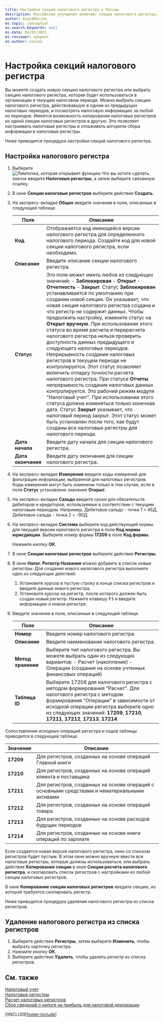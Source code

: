 ```yaml
---
title: Настройка секций налогового регистра в России
description: Российские улучшения включают секции налогового регистра.
author: DianaMalina
ms.topic: conceptual
ms.search.keywords: null
ms.date: 04/01/2021
ms.reviewer: edupont
ms.author: soalex
---
```


# Настройка секций налогового регистра

Вы можете создать новую секцию налогового регистра или выбрать секцию налогового регистра, которая будет использоваться в организации в текущем налоговом периоде. Можно выбрать секцию налогового регистра, действовавшую в одном из предыдущих налоговых периодов, и посмотреть налоговую информацию за любой из периодов. Имеется возможность копирования налоговых регистров из одной секции налоговых регистров в другую. Это позволяет настраивать налоговые регистры и отлаживать алгоритм сбора информации в налоговые регистры.

Ниже приводится процедура настройки секций налогового регистра.

## Настройка налогового регистра

1. Выберите ![Лампочка, которая открывает функцию Что вы хотите сделать.](../../media/ui-search/search_small.png "Что вы хотите сделать") значок введите **Налоговые регистры**, а затем выберите связанную ссылку.

2. В окне **Секции налоговые регистров** выберите действие **Создать**.

3. На экспресс-вкладке **Общее** введите значения в поля, описанные в следующей таблице.

   | Поле             | Описание                                                  |
   | ----------------- | ------------------------------------------------------------ |
   | **Код**          | Отображается код имеющейся версии налогового регистра для определенного налогового периода.   Создайте код для новой секции налогового регистра, если необходимо. |
   | **Описание**   | Введите описание секции налогового регистра.            |
   | **Статус**        | Это поле может иметь любое из следующих значений:    -   **Заблокирован** -   **Открыт** -   **Отчетность** -   **Закрыт**. Статус **Заблокирован** устанавливается по умолчанию при создании новой секции. Он указывает, что новая секция налогового регистра создана и что регистр не содержит данных.   Чтобы продолжить настройку, измените статус на **Открыт вручную**. При использовании этого статуса во время расчета и перерасчета налогового регистра нельзя проверить доступность данных предыдущего и следующего налоговых периодов. Непрерывность создания налоговых регистров в текущем периоде не контролируется. Этот статус позволяет включить отладку точности расчета налогового регистра.   При статусе **Отчеты** непрерывность создания налоговых данных контролируется. Это рабочий режим модуля "Налоговый учет". При использовании этого статуса должна изменяться только конечная дата.   Статус **Закрыт** указывает, что налоговый период закрыт. Этот статус может быть установлен после того, как будут созданы все налоговые регистры для налогового периода. |
   | **Дата начала** | Введите дату начала для секции налогового регистра.            |
   | **Дата окончания**   | Введите дату окончания для секции налогового регистра.              |

4. На экспресс-вкладке **Измерения** введите коды измерений для фильтрации информации, выбранной для налоговых регистров. Коды измерений могут быть изменены только в том случае, если в поле **Статус** установлено значение **Открыт**.

5. На экспресс-вкладке **Сальдо** введите сроки для обязательств дебиторов и кредиторов, используемые в соответствии с текущим налоговым периодом. Например, Дебетовое сальдо - точка 1 = 45Д, Дебетовое сальдо - точка 2 = -90Д.

6. На экспресс-вкладке **Система** выберите код действующей нормы для текущей версии налогового регистра в поле **Код нормы юрисдикции**. Выберите номер формы **17209** в поле **Код формы**.

   Нажмите кнопку **ОК**.

7. В окне **Секции налоговые регистров** выберите действие **Регистры**.

8. В окне **Налог. Регистр Названия** можно добавить в список новые регистры. Для создания нового налогового регистра выполните одно из следующих действий:

   1. Установите курсор в пустую строку в конце списка регистров и введите данные нового регистра.
   2. Установите курсор на регистр, после которого должен быть создан новый регистр. Нажмите клавишу <kbd>F3</kbd> и введите информацию о новом регистре.

9. Введите значения в поля, описанные в следующей таблице.

   | Поле              | Описание                                                  |
   | ------------------ | ------------------------------------------------------------ |
   | **Номер**            | Введите номер налогового регистра.                        |
   | **Описание**    | Введите наименование налогового регистра.                          |
   | **Метод хранения** | Выберите тип налогового регистра.   Вы можете выбрать один из следующих вариантов: - Расчет (накопление) - Операции (создание на основе учтенных финансовых операций) |
   | **Таблица ID**       | Выберите 17208 для налогового регистра с методом формирования "Расчет".   Для налогового регистра с методом формирования "Операции" в зависимости от исходной операции регистра выберите одно из следующих значений: **17209**, **17210**, **17211**, **17212**, **17213**, **17214**. |

Сопоставление исходных операций регистра и кодов таблицы приводится в следующей таблице.

| Значение     | Описание                                                  |
| --------- | ------------------------------------------------------------ |
| **17209** | Для регистров, созданных на основе операций Главной книги        |
| **17210** | Для регистров, созданных на основе операций клиента и поставщика   |
| **17211** | Для регистров, созданных на основе операций с основными средствами и нематериальными активами |
| **17212** | Для регистров, созданных на основе операций товара                   |
| **17213** | Для регистров, созданных на основе расходов будущих периодов    |
| **17214** | Для регистров, созданных на основе книги операций по зарплате      |

Если создается новая версия налогового регистра, окно со списком регистров будет пустым. В этом окне можно вручную ввести все налоговые регистры, которые должны использоваться, или выбрать действие **Копирование секции** в окне **Секция расчета налогового регистра**, и скопировать список регистров с настройками из любой секции налоговых регистров.

В окне **Копирование секции налоговых регистров** введите секцию, из которой требуется скопировать регистр.

Ниже приводится процедура удаления налогового регистра из списка регистров.

## Удаление налогового регистра из списка регистров

1. Выберите действие **Регистры**, затем выберите **Изменить**, чтобы выбрать карточку регистра.
2. Нажмите кнопку **ОК**.
3. Выберите действие **Удалить**, чтобы удалить регистр из списка регистров.

## См. также

[Налоговый учет](Tax-Accounting.md)  
[Налоговые регистры](Tax-Registers.md)  
[Расчет налоговых регистров](How-to-Create-Tax-Registers.md)  
[Сбор сведений о налоге на прибыль для налоговой декларации](Collecting-Profit-Tax-Information-for-Tax-Declaration.md)  


[!INCLUDE[footer-include](../../includes/footer-banner.md)]